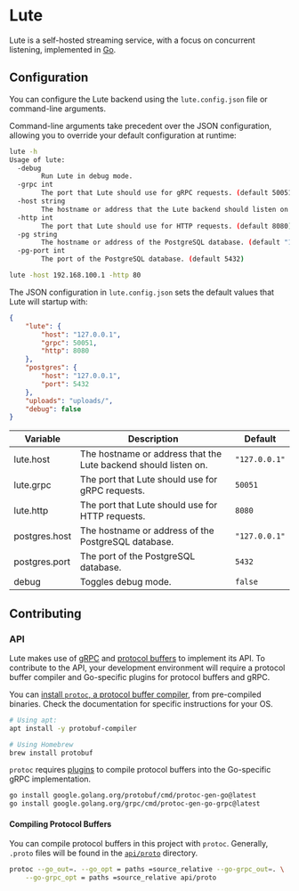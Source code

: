 # Lute

Lute is a self-hosted streaming service, with a focus on concurrent listening,
implemented in [Go](https://go.dev/).

## Configuration

You can configure the Lute backend using the `lute.config.json` file or command-line arguments.

Command-line arguments take precedent over the JSON configuration, allowing you to override your default
configuration at runtime:

```bash
lute -h
Usage of lute:
  -debug
        Run Lute in debug mode.
  -grpc int
        The port that Lute should use for gRPC requests. (default 50051)
  -host string
        The hostname or address that the Lute backend should listen on. (default "127.0.0.1")
  -http int
        The port that Lute should use for HTTP requests. (default 8080)
  -pg string
        The hostname or address of the PostgreSQL database. (default "127.0.0.1")
  -pg-port int
        The port of the PostgreSQL database. (default 5432)

lute -host 192.168.100.1 -http 80
```

The JSON configuration in `lute.config.json` sets the default values that Lute will startup with:

```json
{
    "lute": {
        "host": "127.0.0.1",
        "grpc": 50051,
        "http": 8080
    },
    "postgres": {
        "host": "127.0.0.1",
        "port": 5432
    },
    "uploads": "uploads/",
    "debug": false
}
```

| Variable | Description | Default |
|----------|-------------|---------|
| lute.host | The hostname or address that the Lute backend should listen on. | `"127.0.0.1"` |
|lute.grpc | The port that Lute should use for gRPC requests. | `50051` |
| lute.http | The port that Lute should use for HTTP requests. | `8080` |
| postgres.host | The hostname or address of the PostgreSQL database. | `"127.0.0.1"` |
| postgres.port | The port of the PostgreSQL database. | `5432` |
| debug | Toggles debug mode. | `false` |

## Contributing

### API

Lute makes use of [gRPC](https://grpc.io/docs/what-is-grpc/core-concepts/) and 
[protocol buffers](https://protobuf.dev/) to implement its API. To contribute
to the API, your development environment will require a protocol buffer compiler
and Go-specific plugins for protocol buffers and gRPC.

You can [install `protoc`, a protocol buffer compiler](https://grpc.io/docs/protoc-installation/), 
from pre-compiled binaries. Check the documentation for specific instructions 
for your OS.

```bash
# Using apt:
apt install -y protobuf-compiler

# Using Homebrew
brew install protobuf
```

`protoc` requires [plugins](https://github.com/protocolbuffers/protobuf-go) 
to compile protocol buffers into the Go-specific gRPC implementation.

```bash
go install google.golang.org/protobuf/cmd/protoc-gen-go@latest
go install google.golang.org/grpc/cmd/protoc-gen-go-grpc@latest
```

#### Compiling Protocol Buffers

You can compile protocol buffers in this project with `protoc`. Generally,
`.proto` files will be found in the [`api/proto`](api/proto) directory.

```bash
protoc --go_out=. --go_opt = paths =source_relative --go-grpc_out=. \
    --go-grpc_opt = paths =source_relative api/proto
```